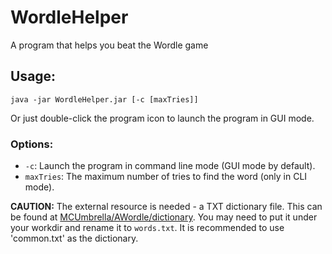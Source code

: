 # WordleHelper
 A program that helps you beat the Wordle game
## Usage:
```shell
java -jar WordleHelper.jar [-c [maxTries]]
```
Or just double-click the program icon to launch the program in GUI mode.
### Options:
* `-c`: Launch the program in command line mode (GUI mode by default).
* `maxTries`: The maximum number of tries to find the word (only in CLI mode).<br>

**CAUTION:** The external resource is needed - a TXT dictionary file.
This can be found at [MCUmbrella/AWordle/dictionary](https://github.com/MCUmbrella/AWordle/tree/main/dictionary).
You may need to put it under your workdir and rename it to `words.txt`.
It is recommended to use 'common.txt' as the dictionary.

